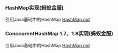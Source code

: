 ### HashMap实现(蚂蚁金服)

引用Java基础中的HashMap [HashMap.md](../../JAVA基础/HashMap.md) 

### ConccurentHashMap 1.7、1.8实现(蚂蚁金服)

引用Java基础中的HashMap [HashMap.md](../../JAVA基础/HashMap.md) 

